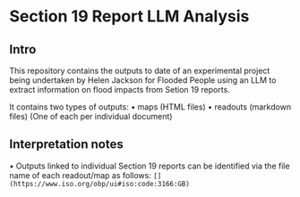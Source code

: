 # Section 19 Report LLM Analysis

## Intro

This repository contains the outputs to date of an experimental project being undertaken by Helen Jackson for Flooded People using an LLM to extract information on flood impacts from Setion 19 reports.

It contains two types of outputs:
• maps (HTML files)
• readouts (markdown files)
(One of each per individual document)

## Interpretation notes
• Outputs linked to individual Section 19 reports can be identified via the file name of each readout/map as follows:
```[](https://www.iso.org/obp/ui#iso:code:3166:GB)```
